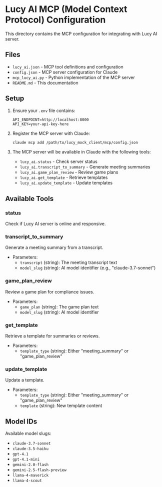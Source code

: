 # Lucy AI MCP (Model Context Protocol) Configuration

This directory contains the MCP configuration for integrating with Lucy AI server.

## Files

- `lucy_ai.json` - MCP tool definitions and configuration
- `config.json` - MCP server configuration for Claude
- `mcp_lucy_ai.py` - Python implementation of the MCP server
- `README.md` - This documentation

## Setup

1. Ensure your `.env` file contains:
   ```
   API_ENDPOINT=http://localhost:8000
   API_KEY=your-api-key-here
   ```

2. Register the MCP server with Claude:
   ```bash
   claude mcp add /path/to/lucy_mock_client/mcp/config.json
   ```

3. The MCP server will be available in Claude with the following tools:
   - `lucy_ai.status` - Check server status
   - `lucy_ai.transcript_to_summary` - Generate meeting summaries
   - `lucy_ai.game_plan_review` - Review game plans
   - `lucy_ai.get_template` - Retrieve templates
   - `lucy_ai.update_template` - Update templates

## Available Tools

### status
Check if Lucy AI server is online and responsive.

### transcript_to_summary
Generate a meeting summary from a transcript.
- Parameters:
  - `transcript` (string): The meeting transcript text
  - `model_slug` (string): AI model identifier (e.g., "claude-3.7-sonnet")

### game_plan_review
Review a game plan for compliance issues.
- Parameters:
  - `game_plan` (string): The game plan text
  - `model_slug` (string): AI model identifier

### get_template
Retrieve a template for summaries or reviews.
- Parameters:
  - `template_type` (string): Either "meeting_summary" or "game_plan_review"

### update_template
Update a template.
- Parameters:
  - `template_type` (string): Either "meeting_summary" or "game_plan_review"
  - `template` (string): New template content

## Model IDs

Available model slugs:
- `claude-3.7-sonnet`
- `claude-3.5-haiku`
- `gpt-4.1`
- `gpt-4.1-mini`
- `gemini-2.0-flash`
- `gemini-2.5-flash-preview`
- `llama-4-maverick`
- `llama-4-scout`